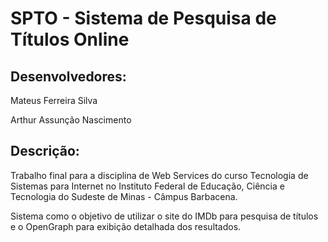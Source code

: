 SPTO - Sistema de Pesquisa de Títulos Online
============================================

Desenvolvedores:
----------------
Mateus Ferreira Silva

Arthur Assunção Nascimento

Descrição:
----------

Trabalho final para a disciplina de Web Services do curso Tecnologia de Sistemas para Internet no Instituto Federal de Educação, Ciência e Tecnologia do Sudeste de Minas - Câmpus Barbacena.

Sistema como o objetivo de utilizar o site do IMDb para pesquisa de títulos e o OpenGraph para exibição detalhada dos resultados.
